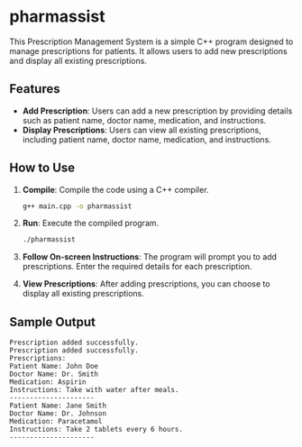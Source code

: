 # pharmassist
This Prescription Management System is a simple C++ program designed to manage prescriptions for patients. It allows users to add new prescriptions and display all existing prescriptions.

## Features

- **Add Prescription**: Users can add a new prescription by providing details such as patient name, doctor name, medication, and instructions.
- **Display Prescriptions**: Users can view all existing prescriptions, including patient name, doctor name, medication, and instructions.

## How to Use

1. **Compile**: Compile the code using a C++ compiler.
   
   ```bash
   g++ main.cpp -o pharmassist
   ```

2. **Run**: Execute the compiled program.
   
   ```bash
   ./pharmassist
   ```

3. **Follow On-screen Instructions**: The program will prompt you to add prescriptions. Enter the required details for each prescription.

4. **View Prescriptions**: After adding prescriptions, you can choose to display all existing prescriptions.

## Sample Output

```
Prescription added successfully.
Prescription added successfully.
Prescriptions:
Patient Name: John Doe
Doctor Name: Dr. Smith
Medication: Aspirin
Instructions: Take with water after meals.
---------------------
Patient Name: Jane Smith
Doctor Name: Dr. Johnson
Medication: Paracetamol
Instructions: Take 2 tablets every 6 hours.
---------------------
```
